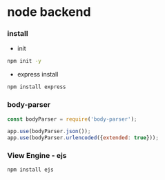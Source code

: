 # node backend

### install
- init
```bash
npm init -y
```

- express install
```bash
npm install express
```

### body-parser
```js
const bodyParser = require('body-parser');

app.use(bodyParser.json());
app.use(bodyParser.urlencoded({extended: true}));
```

### View Engine - ejs
```bash
npm install ejs
```